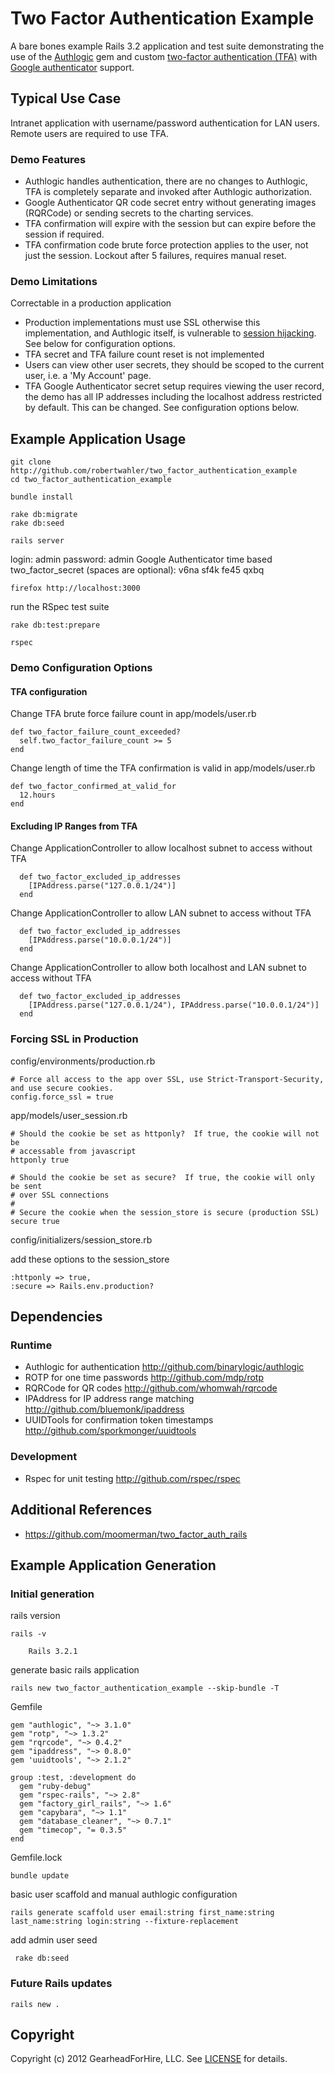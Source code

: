 Two Factor Authentication Example
=================================

A bare bones example Rails 3.2 application and test suite demonstrating the use of the
[Authlogic](https://github.com/binarylogic/authlogic) gem and custom
[two-factor authentication (TFA)](http://en.wikipedia.org/wiki/Two-factor_authentication>)
with [Google authenticator](http://code.google.com/p/google-authenticator/) support.


Typical Use Case
-----------------

Intranet application with username/password authentication for LAN users.  Remote users
are required to use TFA.

### Demo Features

* Authlogic handles authentication, there are no changes to Authlogic, TFA is
  completely separate and invoked after Authlogic authorization.
* Google Authenticator QR code secret entry without generating images (RQRCode)
  or sending secrets to the charting services.
* TFA confirmation will expire with the session but can expire before the
  session if required.
* TFA confirmation code brute force protection applies to the user, not just
  the session.  Lockout after 5 failures, requires manual reset.

### Demo Limitations

Correctable in a production application

* Production implementations must use SSL otherwise this implementation, and
  Authlogic itself, is vulnerable to [session
  hijacking](http://guides.rubyonrails.org/security.html#session-hijacking).
  See below for configuration options.
* TFA secret and TFA failure count reset is not implemented
* Users can view other user secrets, they should be scoped to the current user,
  i.e.  a 'My Account' page.
* TFA Google Authenticator secret setup requires viewing the user record, the
  demo has all IP addresses including the localhost address restricted by
  default.  This can be changed.  See configuration options below.

Example Application Usage
-------------------------

    git clone http://github.com/robertwahler/two_factor_authentication_example
    cd two_factor_authentication_example

    bundle install

    rake db:migrate
    rake db:seed

    rails server

login: admin
password: admin
Google Authenticator time based two_factor_secret (spaces are optional): v6na sf4k fe45 qxbq

    firefox http://localhost:3000

run the RSpec test suite

    rake db:test:prepare

    rspec


### Demo Configuration Options

#### TFA configuration

Change TFA brute force failure count in app/models/user.rb

    def two_factor_failure_count_exceeded?
      self.two_factor_failure_count >= 5
    end

Change length of time the TFA confirmation is valid in app/models/user.rb

    def two_factor_confirmed_at_valid_for
      12.hours
    end

#### Excluding IP Ranges from TFA

Change ApplicationController to allow localhost subnet to access without TFA

      def two_factor_excluded_ip_addresses
        [IPAddress.parse("127.0.0.1/24")]
      end

Change ApplicationController to allow LAN subnet to access without TFA

      def two_factor_excluded_ip_addresses
        [IPAddress.parse("10.0.0.1/24")]
      end

Change ApplicationController to allow both localhost and LAN subnet to access without TFA

      def two_factor_excluded_ip_addresses
        [IPAddress.parse("127.0.0.1/24"), IPAddress.parse("10.0.0.1/24")]
      end

### Forcing SSL in Production

config/environments/production.rb

    # Force all access to the app over SSL, use Strict-Transport-Security, and use secure cookies.
    config.force_ssl = true

app/models/user_session.rb

    # Should the cookie be set as httponly?  If true, the cookie will not be
    # accessable from javascript
    httponly true

    # Should the cookie be set as secure?  If true, the cookie will only be sent
    # over SSL connections
    #
    # Secure the cookie when the session_store is secure (production SSL)
    secure true

config/initializers/session_store.rb

add these options to the session_store

    :httponly => true,
    :secure => Rails.env.production?

Dependencies
------------

### Runtime

* Authlogic for authentication <http://github.com/binarylogic/authlogic>
* ROTP for one time passwords <http://github.com/mdp/rotp>
* RQRCode for QR codes <http://github.com/whomwah/rqrcode>
* IPAddress for IP address range matching <http://github.com/bluemonk/ipaddress>
* UUIDTools for confirmation token timestamps <http://github.com/sporkmonger/uuidtools>

### Development

* Rspec for unit testing <http://github.com/rspec/rspec>



Additional References
---------------------

* <https://github.com/moomerman/two_factor_auth_rails>


Example Application Generation
------------------------------

### Initial generation

rails version

    rails -v

        Rails 3.2.1

generate basic rails application

    rails new two_factor_authentication_example --skip-bundle -T

Gemfile

    gem "authlogic", "~> 3.1.0"
    gem "rotp", "~> 1.3.2"
    gem "rqrcode", "~> 0.4.2"
    gem "ipaddress", "~> 0.8.0"
    gem 'uuidtools', "~> 2.1.2"

    group :test, :development do
      gem "ruby-debug"
      gem "rspec-rails", "~> 2.8"
      gem "factory_girl_rails", "~> 1.6"
      gem "capybara", "~> 1.1"
      gem "database_cleaner", "~> 0.7.1"
      gem "timecop", "= 0.3.5"
    end

Gemfile.lock

    bundle update

basic user scaffold and manual authlogic configuration

    rails generate scaffold user email:string first_name:string last_name:string login:string --fixture-replacement

add admin user seed

     rake db:seed


### Future Rails updates

    rails new .


Copyright
---------

Copyright (c) 2012 GearheadForHire, LLC. See [LICENSE](LICENSE) for details.
